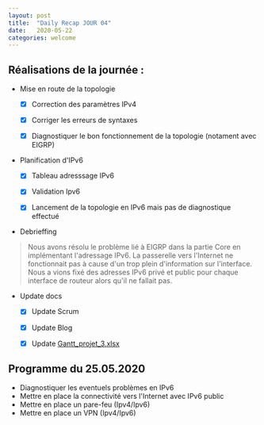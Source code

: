 ```yaml
---
layout: post
title:  "Daily Recap JOUR 04"
date:   2020-05-22
categories: welcome
---
```



## Réalisations de la journée :

 - Mise en route de la topologie 
   - [x] Correction des paramètres IPv4
   - [x] Corriger les erreurs de syntaxes
   - [x] Diagnostiquer le bon fonctionnement de la topologie (notament avec EIGRP)


 - Planification d'IPv6
   - [x] Tableau adresssage IPv6
   - [x] Validation Ipv6
   - [x] Lancement de la topologie en IPv6 mais pas de diagnostique effectué
 
 
 
- Debrieffing
  
> Nous avons résolu le problème lié à EIGRP dans la partie Core en implémentant l'adressage IPv6. 
> La passerelle vers l'Internet ne fonctionnait pas à cause d'un trop plein d'information sur l'interface. 
> Nous a vions fixé des adresses IPv6 privé et public pour chaque interface de routeur alors qu'il ne fallait pas.


 - Update docs
   - [x] Update Scrum
   - [x] Update Blog
   - [x] Update [Gantt_projet_3.xlsx](https://github.com/reseau-2020/projet-three/blob/master/Gantt_projet_3.xlsx)
    
    
## Programme du 25.05.2020
  
 - Diagnostiquer les eventuels problèmes en IPv6
 - Mettre en place la connectivité vers l'Internet avec IPv6 public
 - Mettre en place un pare-feu (Ipv4/Ipv6)
 - Mettre en place un VPN (Ipv4/Ipv6)
 
  
